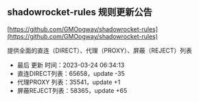 ## shadowrocket-rules 规则更新公告

[https://github.com/GMOogway/shadowrocket-rules](https://github.com/GMOogway/shadowrocket-rules)

提供全面的直连（DIRECT）、代理（PROXY）、屏蔽（REJECT）列表
- 最后 更新 时间：2023-03-24 06:34:13
- 直连DIRECT列表：65658，update -35
- 代理PROXY 列表：35541，update +1
- 屏蔽REJECT列表：58365，update +65